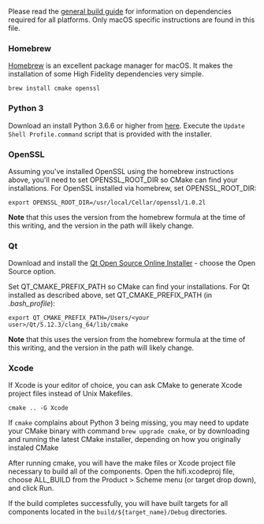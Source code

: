 Please read the [general build guide](BUILD.md) for information on dependencies required for all platforms. Only macOS specific instructions are found in this file.

### Homebrew

[Homebrew](https://brew.sh/) is an excellent package manager for macOS. It makes the installation of some High Fidelity dependencies very simple.

    brew install cmake openssl

### Python 3

Download an install Python 3.6.6 or higher from [here](https://www.python.org/downloads/).  Execute the `Update Shell Profile.command` script that is provided with the installer.

### OpenSSL

Assuming you've installed OpenSSL using the homebrew instructions above, you'll need to set OPENSSL_ROOT_DIR so CMake can find your installations.
For OpenSSL installed via homebrew, set OPENSSL_ROOT_DIR:

    export OPENSSL_ROOT_DIR=/usr/local/Cellar/openssl/1.0.2l

**Note** that this uses the version from the homebrew formula at the time of this writing, and the version in the path will likely change.

### Qt
Download and install the [Qt Open Source Online Installer](https://www.qt.io/download) - choose the Open Source option.

Set QT_CMAKE_PREFIX_PATH so CMake can find your installations.
For Qt installed as described above, set QT_CMAKE_PREFIX_PATH (in *.bash_profile*):

    export QT_CMAKE_PREFIX_PATH=/Users/<your user>/Qt/5.12.3/clang_64/lib/cmake

**Note** that this uses the version from the homebrew formula at the time of this writing, and the version in the path will likely change.

### Xcode

If Xcode is your editor of choice, you can ask CMake to generate Xcode project files instead of Unix Makefiles.

    cmake .. -G Xcode

If `cmake` complains about Python 3 being missing, you may need to update your CMake binary with command `brew upgrade cmake`, or by downloading and running the latest CMake installer, depending on how you originally instaled CMake 

After running cmake, you will have the make files or Xcode project file necessary to build all of the components. Open the hifi.xcodeproj file, choose ALL_BUILD from the Product > Scheme menu (or target drop down), and click Run.

If the build completes successfully, you will have built targets for all components located in the `build/${target_name}/Debug` directories.
